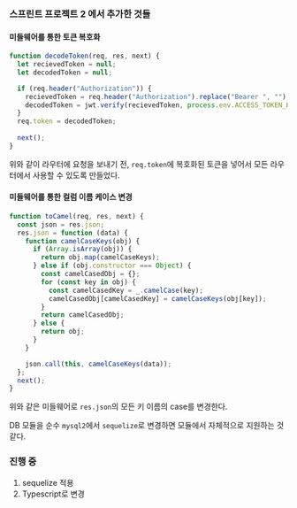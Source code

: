 ### 스프린트 프로젝트 2 에서 추가한 것들
#### 미들웨어를 통한 토큰 복호화
```js
function decodeToken(req, res, next) {
  let recievedToken = null;
  let decodedToken = null;

  if (req.header("Authorization")) {
    recievedToken = req.header("Authorization").replace("Bearer ", "");
    decodedToken = jwt.verify(recievedToken, process.env.ACCESS_TOKEN_KEY);
  }
  req.token = decodedToken;
  
  next();
}
```
위와 같이 라우터에 요청을 보내기 전, `req.token`에 복호화된 토큰을 넣어서 모든 라우터에서 사용할 수 있도록 만들었다.  

#### 미들웨어를 통한 컬럼 이름 케이스 변경
```js
function toCamel(req, res, next) {
  const json = res.json;
  res.json = function (data) {
    function camelCaseKeys(obj) {
      if (Array.isArray(obj)) {
        return obj.map(camelCaseKeys);
      } else if (obj.constructor === Object) {
        const camelCasedObj = {};
        for (const key in obj) {
          const camelCasedKey = _.camelCase(key);
          camelCasedObj[camelCasedKey] = camelCaseKeys(obj[key]);
        }
        return camelCasedObj;
      } else {
        return obj;
      }
    }

    json.call(this, camelCaseKeys(data));
  };
  next();
}
```
위와 같은 미들웨어로 `res.json`의 모든 키 이름의 case를 변경한다.  

DB 모듈을 순수 `mysql2`에서 `sequelize`로 변경하면 모듈에서 자체적으로 지원하는 것 같다.  

### 진행 중
1. sequelize 적용
2. Typescript로 변경